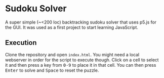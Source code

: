 # Sudoku Solver

A super simple (~<200 loc) backtracking sudoku solver that uses p5.js for the GUI.
It was used as a first project to start learning JavaScript.

## Execution

Clone the repository and open `index.html`. You might need a local webserver in order for the script to execute though.
Click on a cell to select it and then press a key from <kbd>0-9</kbd> to place it in that cell.
You can then press <kbd>Enter</kbd> to solve and <kbd>Space</kbd> to reset the puzzle.
